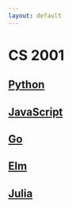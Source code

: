 ```yaml
---
layout: default
---
```


CS 2001
=======


[Python](/notes/Python/README)
-------------------------

[JavaScript](/notes/JavaScript/README)
----------------------------------

[Go](/notes/Golang/README)
----------------------

[Elm](/notes/Elm/README)
--------------------

[Julia](/notes/Julia/README)
------------------------
